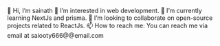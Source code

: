 👋 Hi, I’m sainath
👀 I’m interested in web development.
🌱 I’m currently learning NextJs and prisma.
💞️ I’m looking to collaborate on open-source projects related to ReactJs.
📫 How to reach me: You can reach me via email at saiooty666@@email.com 
<!---
sainath060696/sainath060696 is a ✨ special ✨ repository because its `README.md` (this file) appears on your GitHub profile.
You can click the Preview link to take a look at your changes.
--->

